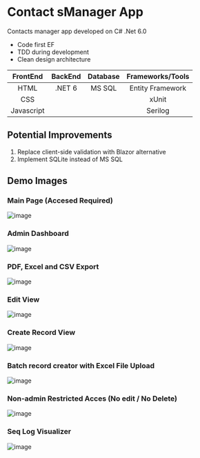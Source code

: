 # Contact sManager App

Contacts manager app developed on C# .Net 6.0
- Code first EF
- TDD during development
- Clean design architecture


| **FrontEnd** 	| **BackEnd** 	| **Database** 	| **Frameworks/Tools** 	|
|:------------:	|:-----------:	|:------------:	|:--------------------:	|
|     HTML     	|    .NET 6   	|    MS SQL    	|   Entity Framework   	|
|      CSS     	|             	|              	|         xUnit        	|
|  Javascript  	|             	|              	|        Serilog       	|

## Potential Improvements
1. Replace client-side validation with Blazor alternative
2. Implement SQLite instead of MS SQL

## Demo Images

### Main Page (Accesed Required)
![image](https://user-images.githubusercontent.com/87340855/233806943-346a0cb6-79da-429f-b599-f282db170364.png)

### Admin Dashboard
![image](https://user-images.githubusercontent.com/87340855/233806966-8fdc399e-5ea9-4bca-99da-d9554f374839.png)


### PDF, Excel and CSV Export
![image](https://user-images.githubusercontent.com/87340855/233807066-570f16c4-9382-49ab-9dab-25852bf9f32a.png)

### Edit View
![image](https://user-images.githubusercontent.com/87340855/233807077-e0486e73-b407-4886-9ffd-751b1c5cbae8.png)

### Create Record View
![image](https://user-images.githubusercontent.com/87340855/233807098-cb0c8fb0-2a2f-40a1-a0ce-3265aeec98f9.png)

### Batch record creator with Excel File Upload
![image](https://user-images.githubusercontent.com/87340855/233807130-2f3faa2a-d9b6-48a1-abfb-d558d2bb5c6f.png)

### Non-admin Restricted Acces (No edit / No Delete)
![image](https://user-images.githubusercontent.com/87340855/233807154-c957e3ae-fc4a-4a09-a2ca-fb9381cdf0a7.png)

### Seq Log Visualizer
![image](https://user-images.githubusercontent.com/87340855/233806927-b6c0959b-c5ce-43dd-987c-a83fd166353e.png)



